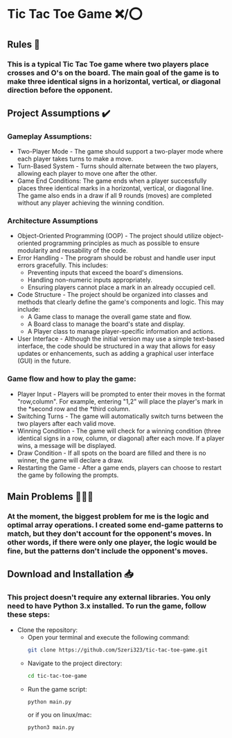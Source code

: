 # Tic Tac Toe Game ❌/⭕
## Rules 📜
### This is a typical Tic Tac Toe game where two players place crosses and O's on the board. The main goal of the game is to make three identical signs in a horizontal, vertical, or diagonal direction before the opponent.
## Project Assumptions ✔️
### Gameplay Assumptions: 
- Two-Player Mode - The game should support a two-player mode where each player takes turns to make a move.
- Turn-Based System - Turns should alternate between the two players, allowing each player to move one after the other.
- Game End Conditions:
    The game ends when a player successfully places three identical marks in a horizontal, vertical, or diagonal line.
    The game also ends in a draw if all 9 rounds (moves) are completed without any player achieving the winning condition.
### Architecture Assumptions
- Object-Oriented Programming (OOP) - The project should utilize object-oriented programming principles as much as possible to ensure modularity and reusability of the code.
- Error Handling - The program should be robust and handle user input errors gracefully. This includes:
  - Preventing inputs that exceed the board's dimensions.
  - Handling non-numeric inputs appropriately.
  - Ensuring players cannot place a mark in an already occupied cell.
- Code Structure - The project should be organized into classes and methods that clearly define the game's components and logic. This may include:
  - A Game class to manage the overall game state and flow.
  - A Board class to manage the board's state and display.
  - A Player class to manage player-specific information and actions.
- User Interface - Although the initial version may use a simple text-based interface, the code should be structured in a way that allows for easy updates or enhancements, such as adding a graphical user interface (GUI) in the future.
### Game flow and how to play the game:
- Player Input - Players will be prompted to enter their moves in the format "row,column". For example, entering "1,2" will place the player's mark in the *second row and the *third column.
- Switching Turns - The game will automatically switch turns between the two players after each valid move.
- Winning Condition - The game will check for a winning condition (three identical signs in a row, column, or diagonal) after each move. If a player wins, a message will be displayed.
- Draw Condition - If all spots on the board are filled and there is no winner, the game will declare a draw.
- Restarting the Game - After a game ends, players can choose to restart the game by following the prompts.
## Main Problems 👷🏻‍♂️
### At the moment, the biggest problem for me is the logic and optimal array operations. I created some end-game patterns to match, but they don't account for the opponent's moves. In other words, if there were only one player, the logic would be fine, but the patterns don't include the opponent's moves.
## Download and Installation 📥
### This project doesn't require any external libraries. You only need to have Python 3.x installed. To run the game, follow these steps:
- Clone the repository:
  - Open your terminal and execute the following command:
    ``` bash
    git clone https://github.com/Szeri323/tic-tac-toe-game.git
    ```
  - Navigate to the project directory:
    ``` bash
    cd tic-tac-toe-game
    ```
  - Run the game script:
    ``` bash
    python main.py
    ```
    or if you on linux/mac:
    ``` bash
    python3 main.py
    ```
  
  
